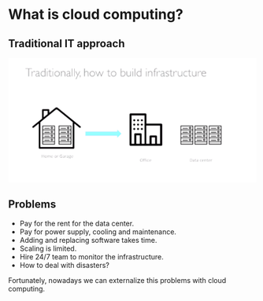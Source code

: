 What is cloud computing?
========================

Traditional IT approach
-----------------------

![Traditional Infrastructure](../assets/images/00D-cc-traditional-infra.png)

Problems
--------

- Pay for the rent for the data center.
- Pay for power supply, cooling and maintenance.
- Adding and replacing software takes time.
- Scaling is limited.
- Hire 24/7 team to monitor the infrastructure.
- How to deal with disasters?

Fortunately, nowadays we can externalize this problems with cloud computing.
